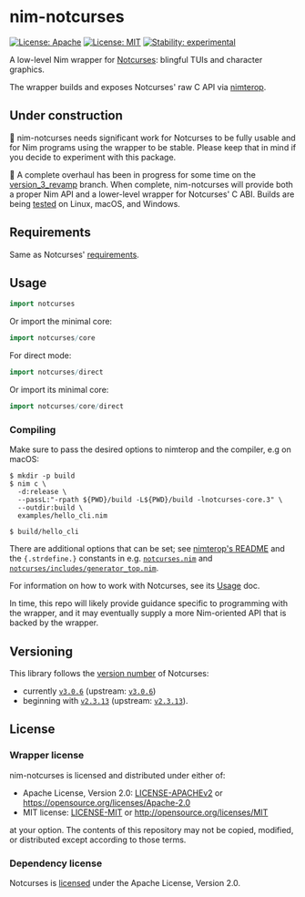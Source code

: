 # nim-notcurses

[![License: Apache](https://img.shields.io/badge/License-Apache%202.0-blue.svg)](https://opensource.org/licenses/Apache-2.0)
[![License: MIT](https://img.shields.io/badge/License-MIT-blue.svg)](https://opensource.org/licenses/MIT)
[![Stability: experimental](https://img.shields.io/badge/Stability-experimental-orange.svg)](https://github.com/michaelsbradleyjr/nim-notcurses#nim-notcurses)

A low-level Nim wrapper for [Notcurses](https://github.com/dankamongmen/notcurses#readme): blingful TUIs and character graphics.

The wrapper builds and exposes Notcurses' raw C API via [nimterop](https://github.com/nimterop/nimterop#readme).

## Under construction

:construction: nim-notcurses needs significant work for Notcurses to be fully usable and for Nim programs using the wrapper to be stable. Please keep that in mind if you decide to experiment with this package.

:crystal_ball: A complete overhaul has been in progress for some time on the [version_3_revamp](https://github.com/michaelsbradleyjr/nim-notcurses/tree/version_3_revamp) branch. When complete, nim-notcurses will provide both a proper Nim API and a lower-level wrapper for Notcurses' C ABI. Builds are being [tested](https://github.com/michaelsbradleyjr/nim-notcurses/actions?query=workflow%3ATests+branch%3Aversion_3_revamp) on Linux, macOS, and Windows.

## Requirements

Same as Notcurses' [requirements](https://github.com/dankamongmen/notcurses#requirements).

## Usage

```nim
import notcurses
```

Or import the minimal core:

```nim
import notcurses/core
```

For direct mode:

```nim
import notcurses/direct
```

Or import its minimal core:

```nim
import notcurses/core/direct
```

### Compiling

Make sure to pass the desired options to nimterop and the compiler, e.g on macOS:

```
$ mkdir -p build
$ nim c \
  -d:release \
  --passL:"-rpath ${PWD}/build -L${PWD}/build -lnotcurses-core.3" \
  --outdir:build \
  examples/hello_cli.nim

$ build/hello_cli
```

There are additional options that can be set; see [nimterop's README](https://github.com/nimterop/nimterop#readme) and the `{.strdefine.}` constants in e.g. [`notcurses.nim`](https://github.com/michaelsbradleyjr/nim-notcurses/blob/master/notcurses.nim) and [`notcurses/includes/generator_top.nim`](https://github.com/michaelsbradleyjr/nim-notcurses/blob/master/notcurses/includes/generator_top.nim).

For information on how to work with Notcurses, see its [Usage](https://github.com/dankamongmen/notcurses/blob/master/USAGE.md#usage) doc.

In time, this repo will likely provide guidance specific to programming with the wrapper, and it may eventually supply a more Nim-oriented API that is backed by the wrapper.

## Versioning

This library follows the [version number](https://github.com/dankamongmen/notcurses/releases) of Notcurses:
* currently [`v3.0.6`](https://github.com/michaelsbradleyjr/nim-notcurses/releases/tag/v3.0.6) (upstream: [`v3.0.6`](https://github.com/dankamongmen/notcurses/releases/tag/v3.0.6))
* beginning with [`v2.3.13`](https://github.com/michaelsbradleyjr/nim-notcurses/releases/tag/v2.3.13) (upstream: [`v2.3.13`](https://github.com/dankamongmen/notcurses/releases/tag/v2.3.13)).

## License

### Wrapper license

nim-notcurses is licensed and distributed under either of:

* Apache License, Version 2.0: [LICENSE-APACHEv2](LICENSE-APACHEv2) or https://opensource.org/licenses/Apache-2.0
* MIT license: [LICENSE-MIT](LICENSE-MIT) or http://opensource.org/licenses/MIT

at your option. The contents of this repository may not be copied, modified, or distributed except according to those terms.

### Dependency license

Notcurses is [licensed](https://github.com/dankamongmen/notcurses/blob/master/COPYRIGHT) under the Apache License, Version 2.0.
